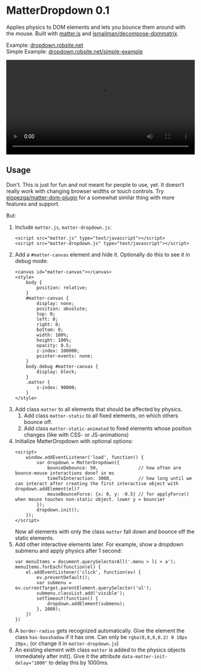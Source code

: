 # MatterDropdown 0.1

Applies physics to DOM elements and lets you bounce them around with the mouse. Built with [matter.js](https://github.com/liabru/matter-js/) and [ismailman/decompose-dommatrix](https://github.com/ismailman/decompose-dommatrix).

Example: [dropdown.robsite.net](https://dropdown.robsite.net)  
Simple Example: [dropdown.robsite.net/simple-example](https://dropdown.robsite.net/simple-example)

<video autoplay style="width: 100%" src="https://user-images.githubusercontent.com/26400/147693211-8284641c-fff1-402a-a97b-a5f3221da234.mp4"></video>

## Usage

Don't. This is just for fun and not meant for people to use, yet. It doesn't really work with changing browser widths or touch controls. Try [elopezga/matter-dom-plugin](https://github.com/elopezga/matter-dom-plugin) for a somewhat similar thing with more features and support.

But:

1. Include `matter.js`, `matter-dropdown.js`:
   ```
   <script src="matter.js" type="text/javascript"></script>
   <script src="matter-dropdown.js" type="text/javascript"></script>
   ```
2. Add a `#matter-canvas` element and hide it. Optionally do this to see it in debug mode:
   ```
   <canvas id="matter-canvas"></canvas>
   <style>
       body {
           position: relative;
       }
       #matter-canvas {
           display: none;
           position: absolute;
           top: 0;
           left: 0;
           right: 0;
           bottom: 0;
           width: 100%;
           height: 100%;
           opacity: 0.5;
           z-index: 100000;
           pointer-events: none;
       }
       body.debug #matter-canvas {
           display: block;
       }
       .matter {
           z-index: 90000;
       }
   </style>
   ```
3. Add class `matter` to all elements that should be affected by physics.
   1. Add class `matter-static` to all fixed elements, on which others bounce off.
   2. Add class `matter-static-animated` to fixed elements whose position changes (like with CSS- or JS-animations)
4. Initialize MatterDropdown with optional options:
   ```
   <script>
       window.addEventListener('load', function() {
           var dropdown = MatterDropdown({
               bounceDebounce: 50,               // how often are bounce-mouse interactions done? in ms
               timeToInteraction: 3000,          // how long until we can interact after creating the first interactive object with dropdown.addElement(el)?
               mouseBounceForce: {x: 0, y: -0.5} // for applyForce() when mouse touches non-static object. lower y = bouncier
           });
           dropdown.init();
       });
   </script>
   ```  
   Now all elements with only the class `matter` fall down and bounce off the static elements.
5. Add other interactive elements later. For example, show a dropdown submenu and apply physics after 1 second:
   ```
   var menuItems = document.querySelectorAll('.menu > li > a');
   menuItems.forEach(function(el) {
       el.addEventListener('click', function(ev) {
           ev.preventDefault();
           var submenu = ev.currentTarget.parentElement.querySelector('ul');
           submenu.classList.add('visible');
           setTimeout(function() {
               dropdown.addElement(submenu);
           }, 1000);
       })
   })
   ```
6. A `border-radius` gets recognized automatically. Give the element the class `has-boxshadow` if it has one. Can only be `rgba(0,0,0,0.2) 0 10px 20px;` (or change it in `matter-dropdown.js`)
7. An existing element with class `matter` is added to the physics objects immediately after init(). Give it the attribute `data-matter-init-delay="1000"` to delay this by 1000ms.
   
